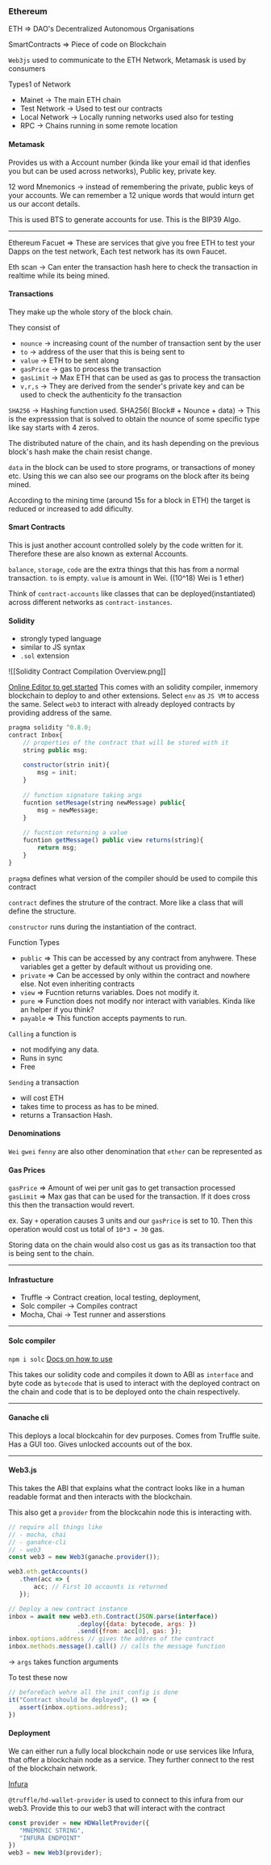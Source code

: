### Ethereum

ETH => DAO's Decentralized Autonomous Organisations

SmartContracts => Piece of code on Blockchain
	
`Web3js` used to communicate to the ETH Network, 
Metamask is used by consumers

Types1 of Network
- Mainet -> The main ETH chain
- Test Network -> Used to test our contracts
- Local Network -> Locally running networks used also for testing
- RPC -> Chains running in some remote location

#### Metamask 

Provides us with a Account number (kinda like your email id that idenfies you but can be used across networks), Public key,  private key.

12 word Mnemonics -> instead of remembering the private, public keys of your accounts. We can remember a 12 unique words that would inturn get us our accont details.

This is used BTS to generate accounts for use. This is the BIP39 Algo.

--- 

Ethereum Facuet => These are services that give you free ETH to test your Dapps on the test network, Each test network has its own Faucet.

Eth scan -> Can enter the transaction hash here to check the transaction in realtime while its being mined.

#### Transactions
They make up the whole story of the block chain.

They consist of 
- `nounce` -> increasing count of the number of transaction sent by the user
- `to` -> address of the user that this is being sent to
- `value` -> ETH to be sent along
- `gasPrice` -> gas to process the transaction
- `gasLimit` -> Max ETH that can be used as gas to process the transaction
- `v,r,s` -> They are derived from the sender's private key and can be used to check the authenticity fo the transaction

`SHA256` -> Hashing function used.
SHA256( Block# + Nounce + data) -> This is the expresssion that is solved to obtain the nounce of some specific type like say starts with 4 zeros. 

The distributed nature of the chain, and its hash depending on the previous block's hash make the chain resist change.

`data` in the block can be used to store programs, or transactions of money etc. Using this we can also see our programs on the block after its being mined.

According to the mining time (around 15s for a block in ETH) the target is reduced or increased to add dificulty.

#### Smart Contracts
This is just another account controlled solely by the code written for it. Therefore these are also known as external Accounts.

`balance`, `storage`, `code` are the extra things that this has from a normal transaction. 
`to` is empty.
`value` is amount in Wei. ((10^18) Wei is 1 ether)

Think of `contract-accounts` like classes that can be deployed(instantiated) across different networks as `contract-instances`.

#### Solidity
- strongly typed language
- similar to JS syntax
- `.sol` extension

![[Solidity Contract Compilation Overview.png]]

[Online Editor to get started](https://remix.ethereum.org/)
This comes with an solidity compiler, inmemory blockchain to deploy to and other extensions. 
Select `env` as `JS VM` to access the same.
Select `web3` to interact with already deployed contracts by providing address of the same.

```js
pragma solidity ^0.8.0;
contract Inbox{
	// properties of the contract that will be stored with it
	string public msg;
	
	constructor(strin init){
		msg = init;
	}
	
	// function signature taking args 
	fucntion setMesage(string newMessage) public{
		msg = newMessage;
	}
	
	// fucntion returning a value
	fucntion getMessage() public view returns(string){
		return msg;
	}
}
```

`pragma` defines what version of the compiler should be used to compile this contract

`contract` defines the struture of the contract. More like a class that will define the structure.

`constructor` runs during the instantiation of the contract. 

Function Types
- `public` => This can be accessed by any contract from anyhwere. These variables get a getter by default without us providing one.
- `private` => Can be accessed by only within the contract and nowhere else. Not even inheriting  contracts
- `view` => Fucntion returns variables. Does not modify it.
- `pure` => Function does not modify nor interact with variables. Kinda like an helper if you think?
- `payable` => This function accepts payments to run.

`Calling` a function is 
- not modifying any data.
- Runs in sync
- Free 

`Sending` a transaction
- will cost ETH
- takes time to process as has to be mined.
- returns a Transaction Hash.

#### Denominations 
`Wei` `gwei` `fenny` are also other denomination that `ether` can be represented as

#### Gas Prices
`gasPrice` => Amount of wei per unit gas to get transaction processed
`gasLimit` => Max gas that can be used for the transaction. If it does cross this then the transaction would revert.

ex. Say `+` operation causes 3 units and our `gasPrice` is set to 10. Then this operation would cost us total of `10*3 = 30` gas.

Storing data on the chain would also cost us gas as its transaction too that is being sent to the chain.

---
#### Infrastucture
- Truffle -> Contract creation, local testing, deployment,
- Solc compiler -> Compiles contract
- Mocha, Chai -> Test runner and asserstions

---
#### Solc compiler

`npm i solc`
[Docs on how to use](https://www.npmjs.com/package/solc)

This takes our solidity code and compiles it down to ABI  as `interface` and byte code as `bytecode` that is used to interact with the deployed contract on the chain and code that is to be deployed onto the chain respectively.

---
#### Ganache cli
This deploys a local blockcahin for dev purposes. 
Comes from Truffle suite. 
Has a GUI too.
Gives unlocked accounts out of the box.

---
#### Web3.js
 This takes the ABI that explains what the contract looks like in a human readable format and then interacts with the blockchain.
 
 This also get a `provider` from the blockcahin node this is interacting with.
 
 ```js
 // require all things like
 // - mocha, chai
 // - ganahce-cli
 // - web3
const web3 = new Web3(ganache.provider());

web3.eth.getAccounts()
	.then(acc => {
		acc; // First 10 accounts is returned
	});

// Deploy a new contract instance
inbox = await new web3.eth.Contract(JSON.parse(interface))
					.deploy({data: bytecode, args: })
					.send({from: acc[0], gas: });
 inbox.options.address // gives the addres of the contract
 inbox.methods.message().call() // calls the message function
 ```
 
 -> `args` takes function arguments
 
 To test these now
 
 ```js
 // beforeEach wehre all the init config is done
 it("Contract should be deployed", () => {
 	assert(inbox.options.address);
 })
 ```
 
 #### Deployment
 
 We can either run a fully local blockchain node or use services like Infura, that offer a blockchain node as a service. They further connect to the rest of the blockchain network.
 
 [Infura](https://infura.io/)
 
 `@truffle/hd-wallet-provider` is used to connect to this infura from our web3. Provide this to our web3 that will interact with the contract
 
 ```js
 const provider = new HDWalletProvider({
 	"MNEMONIC STRING",
	"INFURA ENDPOINT"
 })
 web3 = new Web3(provider);
 ```
 
 